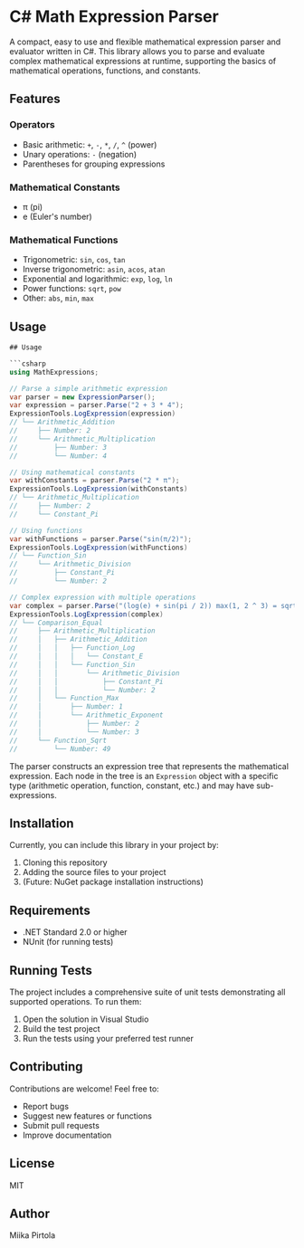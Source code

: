 # C# Math Expression Parser

A compact, easy to use and flexible mathematical expression parser and evaluator written in C#. This library allows you to parse and evaluate complex mathematical expressions at runtime, supporting the basics of mathematical operations, functions, and constants.

## Features

### Operators
- Basic arithmetic: `+`, `-`, `*`, `/`, `^` (power)
- Unary operations: `-` (negation)
- Parentheses for grouping expressions

### Mathematical Constants
- π (pi)
- e (Euler's number)

### Mathematical Functions
- Trigonometric: `sin`, `cos`, `tan`
- Inverse trigonometric: `asin`, `acos`, `atan`
- Exponential and logarithmic: `exp`, `log`, `ln`
- Power functions: `sqrt`, `pow`
- Other: `abs`, `min`, `max`

## Usage

```csharp
## Usage

```csharp
using MathExpressions;

// Parse a simple arithmetic expression
var parser = new ExpressionParser();
var expression = parser.Parse("2 + 3 * 4");
ExpressionTools.LogExpression(expression)
// └── Arithmetic_Addition
//     ├── Number: 2
//     └── Arithmetic_Multiplication
//         ├── Number: 3
//         └── Number: 4

// Using mathematical constants
var withConstants = parser.Parse("2 * π");
ExpressionTools.LogExpression(withConstants)
// └── Arithmetic_Multiplication
//     ├── Number: 2
//     └── Constant_Pi

// Using functions
var withFunctions = parser.Parse("sin(π/2)");
ExpressionTools.LogExpression(withFunctions)
// └── Function_Sin
//     └── Arithmetic_Division
//         ├── Constant_Pi
//         └── Number: 2

// Complex expression with multiple operations
var complex = parser.Parse("(log(e) + sin(pi / 2)) max(1, 2 ^ 3) = sqrt(49)");
ExpressionTools.LogExpression(complex)
// └── Comparison_Equal
//     ├── Arithmetic_Multiplication
//     │   ├── Arithmetic_Addition
//     │   │   ├── Function_Log
//     │   │   │   └── Constant_E
//     │   │   └── Function_Sin
//     │   │       └── Arithmetic_Division
//     │   │           ├── Constant_Pi
//     │   │           └── Number: 2
//     │   └── Function_Max
//     │       ├── Number: 1
//     │       └── Arithmetic_Exponent
//     │           ├── Number: 2
//     │           └── Number: 3
//     └── Function_Sqrt
//         └── Number: 49
```

The parser constructs an expression tree that represents the mathematical expression. Each node in the tree is an `Expression` object with a specific type (arithmetic operation, function, constant, etc.) and may have sub-expressions.


## Installation

Currently, you can include this library in your project by:
1. Cloning this repository
2. Adding the source files to your project
3. (Future: NuGet package installation instructions)

## Requirements

- .NET Standard 2.0 or higher
- NUnit (for running tests)

## Running Tests

The project includes a comprehensive suite of unit tests demonstrating all supported operations. To run them:

1. Open the solution in Visual Studio
2. Build the test project
3. Run the tests using your preferred test runner

## Contributing

Contributions are welcome! Feel free to:
- Report bugs
- Suggest new features or functions
- Submit pull requests
- Improve documentation

## License

MIT

## Author

Miika Pirtola

